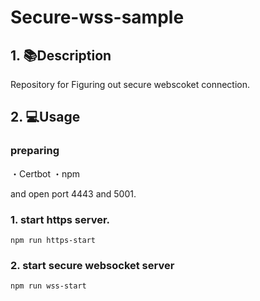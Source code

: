 # Secure-wss-sample

## 1. 📚Description

Repository for Figuring out secure webscoket connection.

## 2. 💻Usage

### preparing

・Certbot
・npm

and open port 4443 and 5001.

### 1. start https server.

```
npm run https-start
```

### 2. start secure websocket server

```
npm run wss-start
```
